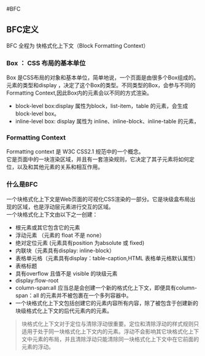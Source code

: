#BFC

## BFC定义
BFC 全程为 快格式化上下文（Block Formatting Context）

### Box ： CSS 布局的基本单位
Box 是CSS布局的对象和基本单位，简单地说，一个页面是由很多个Box组成的。元素的类型和display ，决定了这个Box的类型。不同类型的Box，会参与不同的Formatting Context,因此Box内的元素会以不同的方式渲染。

* block-level box:display 属性为block，list-item，table 的元素，会生成 block-level box。
* inline-level box: display 属性为 inline、inline-block、inline-table 的元素，

### Formatting Context
Formatting context 是 W3C CSS2.1 规范中的一个概念。  
它是页面中的一块渲染区域，并且有一套渲染规则，它决定了其子元素将如何定位，以及和其他元素的关系和相互作用。

### 什么是BFC
一个块格式化上下文是Web页面的可视化CSS渲染的一部分。它是块级盒布局出现的区域，也是浮动层元素进行交互的区域。  
一个块格式化上下文由以下之一创建：
* 根元素或其它包含它的元素
* 浮动元素 （元素的 float 不是 none）
* 绝对定位元素 (元素具有position 为absolute 或 fixed)
* 内联块（元素具有display: inline-block）
* 表格单元格（元素具有display：table-caption,HTML 表格单元格默认属性）
* 表格标题
* 具有overflow 且值不是 visible 的块级元素
* display:flow-root
* column-span:all 应当总是会创建一个新的格式化上下文，即便具有column-span：all 的元素并不被包裹在一个多列容器中。
* 一个块格式化上下文包括创建它的元素内容所有内容，除了被包含于创建新的块级格式化上下文的后代元素内的元素。
> 块格式化上下文对于定位与清除浮动很重要。定位和清除浮动的样式规则只适用于处于同一块格式化上下文内的元素。浮动不会影响其它块格式化上下文中元素的布局，并且清除浮动只能清除同一块格式化上下文中在它前面的元素的浮动。


